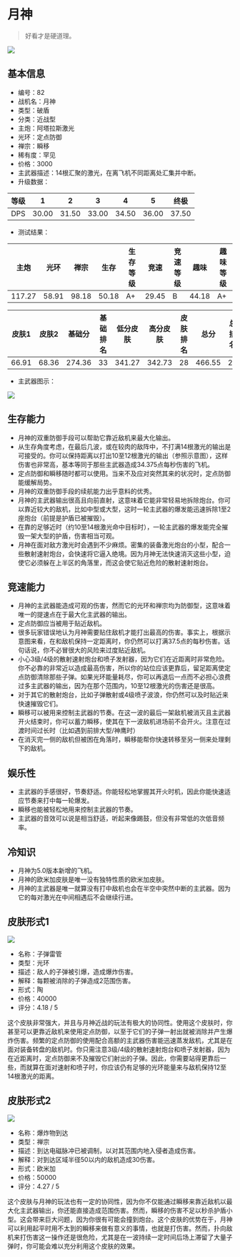 # 月神

> 好看才是硬道理。

<img src="/ships/ship_82.png" style={{zoom:1}}/>

## 基本信息

- 编号：82
- 战机名：月神
- 类型：破盾
- 分类：近战型
- 主炮：阿塔拉斯激光
- 光环：定点防御
- 禅宗：瞬移
- 稀有度：罕见
- 价格：3000
- 主武器描述：14根汇聚的激光，在离飞机不同距离处汇集并中断。
- 升级数据：

| 等级 | 1 | 2 | 3 | 4 | 5 | 终极 |
|--|--|--|--|--|--|--|
| DPS | 30.00 | 31.50 | 33.00 | 34.50 | 36.00 | 37.50 |

- 测试结果：

| 主炮 | 光环 | 禅宗 | 生存 | 生存等级 | 竞速 | 竞速等级 | 趣味 | 趣味等级 |
|--|--|--|--|--|--|--|--|--|
| 117.27 | 58.91 | 98.18 | 50.18 | A+ | 29.45 | B | 44.18 | A+ |

| 皮肤1 | 皮肤2 | 基础分 | 基础排名 | 低分皮肤 | 高分皮肤 | 皮肤排名 | 总分 | 总排名 |
|--|--|--|--|--|--|--|--|--|
| 66.91 | 68.36 | 274.36 | 33 | 341.27 | 342.73 | 28 | 466.55 | 21 |

- 主武器图示：

<img src="/illustration/main_82.gif" style={{zoom:1}}/>

## 生存能力

- 月神的双重防御手段可以帮助它靠近敌机来最大化输出。
- 从生存角度考虑，在最后几波，或在较肉的敌阵中，不打满14根激光的输出是可接受的。你可以保持距离以打出10至12根激光的输出（参照示意图），这样伤害也非常高，基本等同于那些主武器造成34.375点每秒伤害的飞机。
- 定点防御和瞬移随时都可以使用。当来不及应对突然其来的状况时，定点防御能缓解局势。
- 月神的双重防御手段的续航能力出乎意料的优秀。
- 月神的主武器输出很高且向前直射，这意味着它能非常轻易地拆除炮台。你可以靠近较大的敌机，比如中型或大型，这时一轮主武器的爆发能迅速拆除1至2座炮台（前提是护盾已被摧毁）。
- 在靠的足够近时（约10至14根激光命中目标时），一轮主武器的爆发能完全摧毁一架大型的护盾，伤害相当可观。
- 月神在面对敌方激光时会遇到不少麻烦。密集的装备激光炮台的小型，配合一些散射速射炮台，会快速将它逼入绝境。因为月神无法快速消灭这些小型，迫使它必须躲在上半区的角落里，而这会使它贴近危险的散射速射炮台。


## 竞速能力

- 月神的主武器能造成可观的伤害，然而它的光环和禅宗均为防御型，这意味着唯一的提速点在于最大化主武器的输出。
- 定点防御应当被用于贴近敌机。
- 很多玩家错误地认为月神需要贴住敌机才能打出最高的伤害。事实上，根据示意图来看，在和敌机保持一定距离时，你仍然可以打满37.5点的每秒伤害。话句话说，你不必冒很大的风险来过度贴近敌机。
- 小心3级/4级的散射速射炮台和喷子发射器，因为它们在近距离时非常危险。你不必靠的非常近以造成最高伤害，所以你的站位应该更靠后，留足距离使定点防御清除那些子弹。如果光环能量耗尽，你可以再退后一点而不必担心浪费过多主武器的输出，因为在那个范围内，10至12根激光的伤害还是很高。
- 对于其它的散射炮台，比如子弹散射或4级喷子波浪，你仍然可以及时贴近来快速摧毁它们。
- 瞬移可以被用来控制主武器的节奏。在这一波的最后一架敌机被消灭且主武器开火结束时，你可以蓄力瞬移，使其在下一波敌机进场前不会开火。注意在过渡时间过长时（比如遇到前排大型/神鹰时）
- 在消灭完一侧的敌机但被困在角落时，瞬移能帮你快速转移至另一侧来处理剩下的敌机。

## 娱乐性

- 主武器的手感很好，节奏舒适。你能轻松地掌握其开火时机，因此你能快速适应节奏来打中每一轮爆发。
- 瞬移也能被轻松地用来控制主武器的节奏。
- 主武器的音效可以说是相当舒适，听起来像踢鼓，但没有非常低的次低音频率。

## 冷知识

- 月神为5.0版本新增的飞机。
- 月神的欧米加皮肤是唯一没有独特性质的欧米加皮肤。
- 月神的主武器是唯一就算没有打中敌机也会在半空中突然中断的主武器。因为它的每对激光在中间相遇后不会继续行进。 

## 皮肤形式1

<img src="/ships/ship_82_apex_1.png" style={{zoom:1}}/>

- 名称：子弹雷管
- 类型：光环
- 描述：敌人的子弹被引爆，造成爆炸伤害。
- 解释：每颗被消除的子弹造成2范围伤害。
- 形式：陶
- 价格：40000
- 评分：4.18 / 5

这个皮肤非常强大，并且与月神近战的玩法有极大的协同性。使用这个皮肤时，你甚至可以更靠近敌机来使用定点防御，以至于它们的子弹一射出就被消除并产生爆炸伤害。频繁的定点防御的使用配合高额的主武器伤害能迅速蒸发敌机，尤其是在面对装备转盘的敌机时。你只需注意3级/4级的散射速射炮台和喷子发射器，因为在近距离时，定点防御来不及摧毁它们射出的子弹。因此，你需要站得更靠后一些，而就算在面对速射和喷子时，你应该仍有足够的光环能量来与敌机保持12至14根激光的距离。 

## 皮肤形式2

<img src="/ships/ship_82_apex_2.png" style={{zoom:1}}/>

- 名称：爆炸物到达
- 类型：禅宗
- 描述：到达电磁脉冲已被调制，以对其范围内地入侵者造成伤害。
- 解释：对到达区域半径50以内的敌机造成30伤害。
- 形式：欧米加
- 价格：50000
- 评分：4.27 / 5

这个皮肤与月神的玩法也有一定的协同性，因为你不仅能通过瞬移来靠近敌机以最大化主武器输出，你还能直接造成范围伤害。然而，瞬移的伤害不足以秒杀护盾小型。这会带来巨大问题，因为你很有可能会撞到炮台。这个皮肤的优势在于，月神可以利用起平时用不太到的瞬移来做有意义的事情，也就是打伤害。然而，扑向敌机来打伤害这一操作还是很危险，尤其是在一波持续一定时间后场上滞留了大量子弹时，你可能会难以充分利用这个皮肤的效果。
